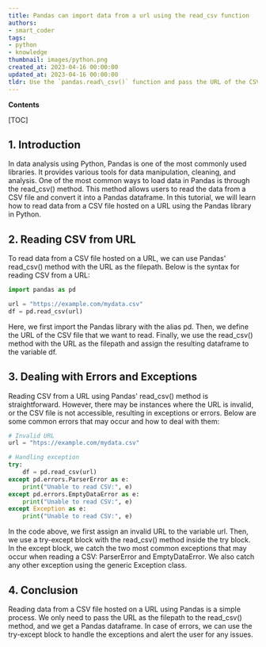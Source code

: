```yaml
---
title: Pandas can import data from a url using the read_csv function
authors:
- smart_coder
tags:
- python
- knowledge
thumbnail: images/python.png
created_at: 2023-04-16 00:00:00
updated_at: 2023-04-16 00:00:00
tldr: Use the `pandas.read\_csv()` function and pass the URL of the CSV file as the argument to read data from a CSV file stored online.
---
```


**Contents**

[TOC]

## 1. Introduction
In data analysis using Python, Pandas is one of the most commonly used libraries. It provides various tools for data manipulation, cleaning, and analysis. One of the most common ways to load data in Pandas is through the read_csv() method. This method allows users to read the data from a CSV file and convert it into a Pandas dataframe. In this tutorial, we will learn how to read data from a CSV file hosted on a URL using the Pandas library in Python.

## 2. Reading CSV from URL
To read data from a CSV file hosted on a URL, we can use Pandas' read_csv() method with the URL as the filepath. Below is the syntax for reading CSV from a URL:

```python
import pandas as pd

url = "https://example.com/mydata.csv"
df = pd.read_csv(url)
```

Here, we first import the Pandas library with the alias pd. Then, we define the URL of the CSV file that we want to read. Finally, we use the read_csv() method with the URL as the filepath and assign the resulting dataframe to the variable df.

## 3. Dealing with Errors and Exceptions
Reading CSV from a URL using Pandas' read_csv() method is straightforward. However, there may be instances where the URL is invalid, or the CSV file is not accessible, resulting in exceptions or errors. Below are some common errors that may occur and how to deal with them:

```python
# Invalid URL
url = "htps://example.com/mydata.csv"

# Handling exception
try:
    df = pd.read_csv(url)
except pd.errors.ParserError as e:
    print("Unable to read CSV:", e)
except pd.errors.EmptyDataError as e:
    print("Unable to read CSV:", e)
except Exception as e:
    print("Unable to read CSV:", e)
```

In the code above, we first assign an invalid URL to the variable url. Then, we use a try-except block with the read_csv() method inside the try block. In the except block, we catch the two most common exceptions that may occur when reading a CSV: ParserError and EmptyDataError. We also catch any other exception using the generic Exception class.

## 4. Conclusion
Reading data from a CSV file hosted on a URL using Pandas is a simple process. We only need to pass the URL as the filepath to the read_csv() method, and we get a Pandas dataframe. In case of errors, we can use the try-except block to handle the exceptions and alert the user for any issues.

